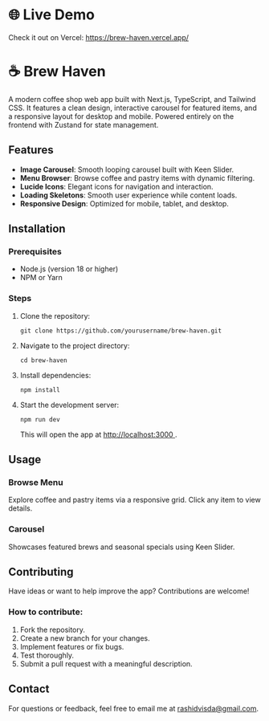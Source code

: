 <!DOCTYPE html>
<html lang="en">
<head>
  <meta charset="UTF-8" />
  <meta name="viewport" content="width=device-width, initial-scale=1.0" />
</head>
<body>
  <h1>🌐 Live Demo</h1>
  <p>
    Check it out on Vercel:
    <a href="https://brew-haven.vercel.app/" target="_blank">
      https://brew-haven.vercel.app/
    </a>
  </p>
  <h1>☕ Brew Haven</h1>
  <p>
    A modern coffee shop web app built with Next.js, TypeScript, and Tailwind CSS.
    It features a clean design, interactive carousel for featured items, and a responsive
    layout for desktop and mobile. Powered entirely on the frontend with Zustand for
    state management.
  </p>
  <h2>Features</h2>
  <ul>
    <li><strong>Image Carousel</strong>: Smooth looping carousel built with Keen Slider.</li>
    <li><strong>Menu Browser</strong>: Browse coffee and pastry items with dynamic filtering.</li>
    <li><strong>Lucide Icons</strong>: Elegant icons for navigation and interaction.</li>
    <li><strong>Loading Skeletons</strong>: Smooth user experience while content loads.</li>
    <li><strong>Responsive Design</strong>: Optimized for mobile, tablet, and desktop.</li>
  </ul>
  <h2>Installation</h2>
  <h3>Prerequisites</h3>
  <ul>
    <li>Node.js (version 18 or higher)</li>
    <li>NPM or Yarn</li>
  </ul>
  <h3>Steps</h3>
  <ol>
    <li>
      Clone the repository:
      <pre><code>git clone https://github.com/yourusername/brew-haven.git</code></pre>
    </li>
    <li>
      Navigate to the project directory:
      <pre><code>cd brew-haven</code></pre>
    </li>
    <li>
      Install dependencies:
      <pre><code>npm install</code></pre>
    </li>
    <li>
      Start the development server:
      <pre><code>npm run dev</code></pre>
      <p>
        This will open the app at
        <a href="http://localhost:3000" target="_blank">
          http://localhost:3000
        </a>.
      </p>
    </li>
  </ol>
  <h2>Usage</h2>
  <h3>Browse Menu</h3>
  <p>
    Explore coffee and pastry items via a responsive grid. Click any item to view details.
  </p>
  <h3>Carousel</h3>
  <p>
    Showcases featured brews and seasonal specials using Keen Slider.
  </p>
  <h2>Contributing</h2>
  <p>Have ideas or want to help improve the app? Contributions are welcome!</p>
  <h3>How to contribute:</h3>
  <ol>
    <li>Fork the repository.</li>
    <li>Create a new branch for your changes.</li>
    <li>Implement features or fix bugs.</li>
    <li>Test thoroughly.</li>
    <li>Submit a pull request with a meaningful description.</li>
  </ol>
  <h2>Contact</h2>
  <p>
    For questions or feedback, feel free to email me at
    <a href="mailto:rashidvisda@gmail.com">rashidvisda@gmail.com</a>.
  </p>
</body>
</html>
